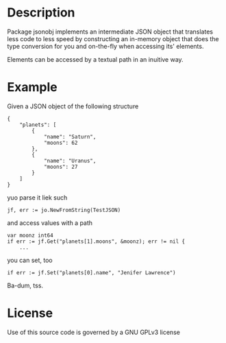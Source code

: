 # Description

Package jsonobj implements an intermediate JSON object that translates less code to less speed by constructing an in-memory object that does the type conversion for you and on-the-fly when accessing its' elements.

Elements can be accessed by a textual path in an inuitive way.

# Example

Given a JSON object of the following structure

	{
		"planets": [
			{
				"name": "Saturn",
				"moons": 62
			},
			{
				"name": "Uranus",
				"moons": 27
			}
		]
	}

yuo parse it liek such

	jf, err := jo.NewFromString(TestJSON)

and access values with a path

	var moonz int64
	if err := jf.Get("planets[1].moons", &moonz); err != nil {
		...

you can set, too

	if err := jf.Set("planets[0].name", "Jenifer Lawrence")

Ba-dum, tss.

# License

Use of this source code is governed by a GNU GPLv3 license
